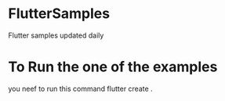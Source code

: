 # FlutterSamples
Flutter samples updated daily 
# To Run the one of the examples 
you neef to run this command flutter create .
